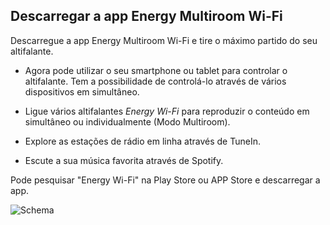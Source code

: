 ## Descarregar a app Energy Multiroom Wi-Fi

Descarregue a app Energy Multiroom Wi-Fi e tire o máximo partido do seu altifalante.

- Agora pode utilizar o seu smartphone ou tablet para controlar o altifalante. Tem a possibilidade de controlá-lo através de vários dispositivos em simultâneo.

- Ligue vários altifalantes *Energy Wi-Fi* para reproduzir o conteúdo em simultâneo ou individualmente (Modo Multiroom).

- Explore as estações de rádio em linha através de TuneIn.

- Escute a sua música favorita através de Spotify.

Pode pesquisar "Energy Wi-Fi" na Play Store ou APP Store e descarregar a app. 

![Schema](http://static.energysistem.com/images/manuals/42677/56e8291819a19.jpg)











